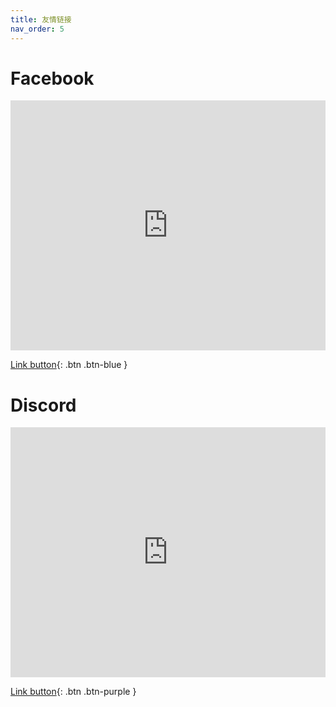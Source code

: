 ```yaml
---
title: 友情链接
nav_order: 5
---
```


# Facebook

<iframe src="https://www.facebook.com/groups/computerdiscuss/" width="100%" height="400" frameborder="0"></iframe>

[Link button](https://www.facebook.com/groups/computerdiscuss){: .btn .btn-blue }

# Discord


<iframe src="https://discord.com/widget?id=774154428093169684&amp;theme=dark" allowtransparency="true" sandbox="allow-popups allow-popups-to-escape-sandbox allow-same-origin allow-scripts" width="100%" height="400" frameborder="0"></iframe>

[Link button](https://l.facebook.com/l.php?u=https%3A%2F%2Fdiscord.gg%2FU5FyhS7CPA%3Ffbclid%3DIwAR3YkmhnfKva3N04jelfgMuDbHQ2Rs6PqfhHYQAkynj1iakvZ7vUhTJBlrA&h=AT1uAxP6GyszRp6CEp_0FRITGWztP-W2xcDPJMB1FkHEcY8BCl17TP2XbyQZdpvyOq8aJfhU8M2PL_CCSMx21vwIwdWNxYxeOveJ8Ii-6UxVSz5PeqlQQ-kLda-t5RGEqObv&__tn__=-UK-R&c[0]=AT1oASZqlMmDOHxv9bhgiH2XDLNszHKQaUqj6xlm99ObjgRnhxA-34QvMDM242k6OBrl8gcT5RLKD5qVzeT3aUy4dCJl2k9qq0mlbYxuuw0mYTar6ISl3GbsngRaTQSCKH4fQp6jPz5ALDrYesLg-DF3TLnAVm8rDD8){: .btn .btn-purple }

